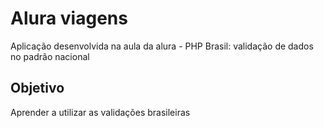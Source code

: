 # Alura viagens
Aplicação desenvolvida na aula da alura - PHP Brasil: validação de dados no padrão nacional


## Objetivo
Aprender a utilizar as validações brasileiras
